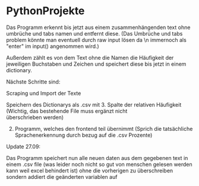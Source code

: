 # PythonProjekte

Das Programm erkennt bis jetzt aus einem zusammenhängenden text ohne umbrüche und tabs namen und entfernt diese.
(Das Umbrüche und tabs problem könnte man eventuell durch raw input lösen da \n immernoch als "enter" im input() angenommen wird.)

Außerdem zählt es von dem Text ohne die Namen die Häufigkeit der jeweiligen Buchstaben und Zeichen und speichert diese bis jetzt in einem dictionary.



Nächste Schritte sind:

   Scraping und Import der Texte
    
   Speichern des Dictionarys als .csv mit 3. Spalte der relativen Häufigkeit (Wichtig, das bestehende File muss ergänzt nicht     
   überschrieben werden)
   
   2. Programm, welches den frontend teil übernimmt (Sprich die tatsächliche Sprachenerkennung durch bezug auf die .csv Prozente)

Update 27.09:
   
   Das Programm speichert nun alle neuen daten aus dem gegebenen text in einem .csv file (was leider noch nicht so gut von menschen gelesen werden kann weil excel behindert ist) ohne die vorherigen zu überschreiben sondern addiert die geänderten variablen auf
